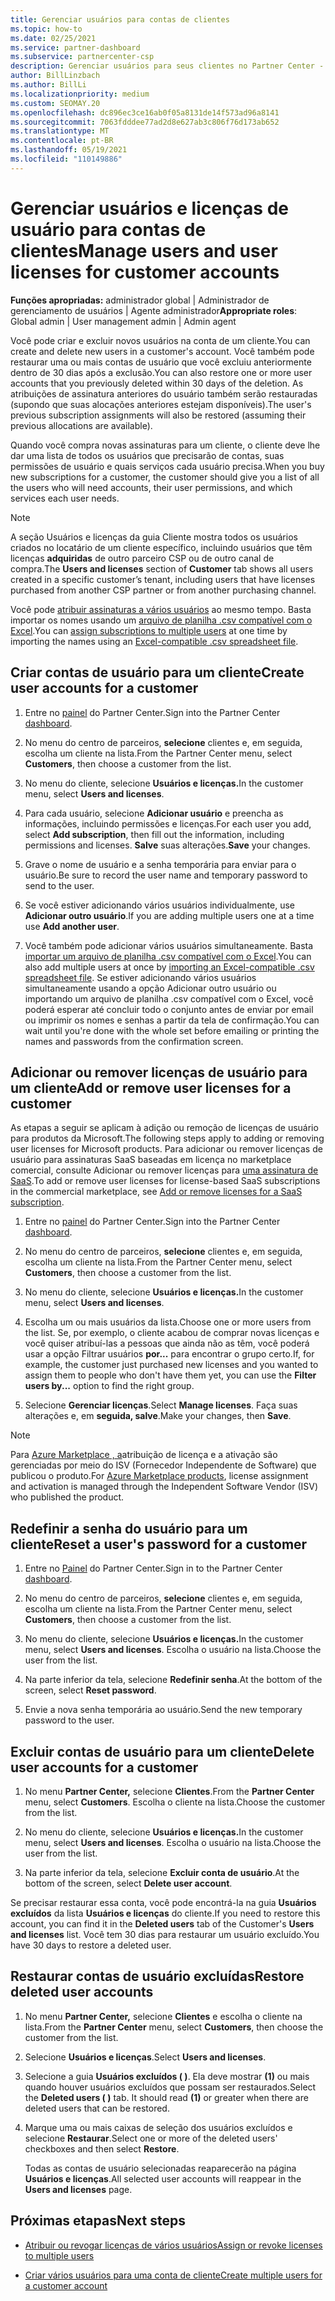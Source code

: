 ```yaml
---
title: Gerenciar usuários para contas de clientes
ms.topic: how-to
ms.date: 02/25/2021
ms.service: partner-dashboard
ms.subservice: partnercenter-csp
description: Gerenciar usuários para seus clientes no Partner Center - criar contas de usuário, adicionar ou remover licenças de usuário, redefinir senhas e excluir ou restaurar contas de usuário.
author: BillLinzbach
ms.author: BillLi
ms.localizationpriority: medium
ms.custom: SEOMAY.20
ms.openlocfilehash: dc896ec3ce16ab0f05a8131de14f573ad96a8141
ms.sourcegitcommit: 7063fdddee77ad2d8e627ab3c806f76d173ab652
ms.translationtype: MT
ms.contentlocale: pt-BR
ms.lasthandoff: 05/19/2021
ms.locfileid: "110149886"
---
```

# <a name="manage-users-and-user-licenses-for-customer-accounts"></a><span data-ttu-id="9da83-103">Gerenciar usuários e licenças de usuário para contas de clientes</span><span class="sxs-lookup"><span data-stu-id="9da83-103">Manage users and user licenses for customer accounts</span></span> 

<span data-ttu-id="9da83-104">**Funções apropriadas:** administrador global | Administrador de gerenciamento de usuários | Agente administrador</span><span class="sxs-lookup"><span data-stu-id="9da83-104">**Appropriate roles**: Global admin | User management admin | Admin agent</span></span>


<span data-ttu-id="9da83-105">Você pode criar e excluir novos usuários na conta de um cliente.</span><span class="sxs-lookup"><span data-stu-id="9da83-105">You can create and delete new users in a customer's account.</span></span> <span data-ttu-id="9da83-106">Você também pode restaurar uma ou mais contas de usuário que você excluiu anteriormente dentro de 30 dias após a exclusão.</span><span class="sxs-lookup"><span data-stu-id="9da83-106">You can also restore one or more user accounts that you previously deleted within 30 days of the deletion.</span></span> <span data-ttu-id="9da83-107">As atribuições de assinatura anteriores do usuário também serão restauradas (supondo que suas alocações anteriores estejam disponíveis).</span><span class="sxs-lookup"><span data-stu-id="9da83-107">The user's previous subscription assignments will also be restored (assuming their previous allocations are available).</span></span>

<span data-ttu-id="9da83-108">Quando você compra novas assinaturas para um cliente, o cliente deve lhe dar uma lista de todos os usuários que precisarão de contas, suas permissões de usuário e quais serviços cada usuário precisa.</span><span class="sxs-lookup"><span data-stu-id="9da83-108">When you buy new subscriptions for a customer, the customer should give you a list of all the users who will need accounts, their user permissions, and which services each user needs.</span></span>  

>[!NOTE]
><span data-ttu-id="9da83-109">A seção Usuários e  licenças da guia Cliente mostra todos os usuários criados no locatário de um cliente específico, incluindo usuários que têm licenças **adquiridas** de outro parceiro CSP ou de outro canal de compra.</span><span class="sxs-lookup"><span data-stu-id="9da83-109">The **Users and licenses** section of **Customer** tab shows all users created in a specific customer’s tenant, including users that have licenses purchased from another CSP partner or from another purchasing channel.</span></span>

<span data-ttu-id="9da83-110">Você pode [atribuir assinaturas a vários usuários](bulk-license-provisioning-for-multiple-users.md) ao mesmo tempo. Basta importar os nomes usando um [arquivo de planilha .csv compatível com o Excel](adding-multiple-users-to-a-customer-account.md).</span><span class="sxs-lookup"><span data-stu-id="9da83-110">You can [assign subscriptions to multiple users](bulk-license-provisioning-for-multiple-users.md) at one time by importing the names using an [Excel-compatible .csv spreadsheet file](adding-multiple-users-to-a-customer-account.md).</span></span>

<a href="" id="createuseraccounts"></a>

## <a name="create-user-accounts-for-a-customer"></a><span data-ttu-id="9da83-111">Criar contas de usuário para um cliente</span><span class="sxs-lookup"><span data-stu-id="9da83-111">Create user accounts for a customer</span></span>

1. <span data-ttu-id="9da83-112">Entre no [painel](https://partner.microsoft.com/dashboard) do Partner Center.</span><span class="sxs-lookup"><span data-stu-id="9da83-112">Sign into the Partner Center [dashboard](https://partner.microsoft.com/dashboard).</span></span>

2. <span data-ttu-id="9da83-113">No menu do centro de parceiros, **selecione** clientes e, em seguida, escolha um cliente na lista.</span><span class="sxs-lookup"><span data-stu-id="9da83-113">From the Partner Center menu, select **Customers**, then choose a customer from the list.</span></span>

3. <span data-ttu-id="9da83-114">No menu do cliente, selecione **Usuários e licenças.**</span><span class="sxs-lookup"><span data-stu-id="9da83-114">In the customer menu, select **Users and licenses**.</span></span>

4. <span data-ttu-id="9da83-115">Para cada usuário, selecione **Adicionar usuário** e preencha as informações, incluindo permissões e licenças.</span><span class="sxs-lookup"><span data-stu-id="9da83-115">For each user you add, select **Add subscription**, then fill out the information, including permissions and licenses.</span></span> <span data-ttu-id="9da83-116">**Salve** suas alterações.</span><span class="sxs-lookup"><span data-stu-id="9da83-116">**Save** your changes.</span></span>

5. <span data-ttu-id="9da83-117">Grave o nome de usuário e a senha temporária para enviar para o usuário.</span><span class="sxs-lookup"><span data-stu-id="9da83-117">Be sure to record the user name and temporary password to send to the user.</span></span>

6. <span data-ttu-id="9da83-118">Se você estiver adicionando vários usuários individualmente, use **Adicionar outro usuário**.</span><span class="sxs-lookup"><span data-stu-id="9da83-118">If you are adding multiple users one at a time use **Add another user**.</span></span>

7. <span data-ttu-id="9da83-119">Você também pode adicionar vários usuários simultaneamente. Basta [importar um arquivo de planilha .csv compatível com o Excel](adding-multiple-users-to-a-customer-account.md).</span><span class="sxs-lookup"><span data-stu-id="9da83-119">You can also add multiple users at once by [importing an Excel-compatible .csv spreadsheet file](adding-multiple-users-to-a-customer-account.md).</span></span> <span data-ttu-id="9da83-120">Se estiver adicionando vários usuários simultaneamente usando a opção Adicionar outro usuário ou importando um arquivo de planilha .csv compatível com o Excel, você poderá esperar até concluir todo o conjunto antes de enviar por email ou imprimir os nomes e senhas a partir da tela de confirmação.</span><span class="sxs-lookup"><span data-stu-id="9da83-120">You can wait until you're done with the whole set before emailing or printing the names and passwords from the confirmation screen.</span></span>

<a href="" id="userlicensing"></a>

## <a name="add-or-remove-user-licenses-for-a-customer"></a><span data-ttu-id="9da83-121">Adicionar ou remover licenças de usuário para um cliente</span><span class="sxs-lookup"><span data-stu-id="9da83-121">Add or remove user licenses for a customer</span></span>

<span data-ttu-id="9da83-122">As etapas a seguir se aplicam à adição ou remoção de licenças de usuário para produtos da Microsoft.</span><span class="sxs-lookup"><span data-stu-id="9da83-122">The following steps apply to adding or removing user licenses for Microsoft products.</span></span> <span data-ttu-id="9da83-123">Para adicionar ou remover licenças de usuário para assinaturas SaaS baseadas em licença no marketplace comercial, consulte Adicionar ou remover licenças para [uma assinatura de SaaS](csp-commercial-marketplace-manage.md#add-or-remove-licenses-for-a-saas-subscription).</span><span class="sxs-lookup"><span data-stu-id="9da83-123">To add or remove user licenses for license-based SaaS subscriptions in the commercial marketplace, see [Add or remove licenses for a SaaS subscription](csp-commercial-marketplace-manage.md#add-or-remove-licenses-for-a-saas-subscription).</span></span>

1. <span data-ttu-id="9da83-124">Entre no [painel](https://partner.microsoft.com/dashboard) do Partner Center.</span><span class="sxs-lookup"><span data-stu-id="9da83-124">Sign into the Partner Center [dashboard](https://partner.microsoft.com/dashboard).</span></span>

2. <span data-ttu-id="9da83-125">No menu do centro de parceiros, **selecione** clientes e, em seguida, escolha um cliente na lista.</span><span class="sxs-lookup"><span data-stu-id="9da83-125">From the Partner Center menu, select **Customers**, then choose a customer from the list.</span></span>

3. <span data-ttu-id="9da83-126">No menu do cliente, selecione **Usuários e licenças.**</span><span class="sxs-lookup"><span data-stu-id="9da83-126">In the customer menu, select **Users and licenses**.</span></span>

4. <span data-ttu-id="9da83-127">Escolha um ou mais usuários da lista.</span><span class="sxs-lookup"><span data-stu-id="9da83-127">Choose one or more users from the list.</span></span> <span data-ttu-id="9da83-128">Se, por exemplo, o cliente acabou de comprar novas licenças e você quiser atribuí-las a pessoas que ainda não as têm, você poderá usar a opção Filtrar usuários **por...** para encontrar o grupo certo.</span><span class="sxs-lookup"><span data-stu-id="9da83-128">If, for example, the customer just purchased new licenses and you wanted to assign them to people who don't have them yet, you can use the **Filter users by...** option to find the right group.</span></span>

5. <span data-ttu-id="9da83-129">Selecione **Gerenciar licenças**.</span><span class="sxs-lookup"><span data-stu-id="9da83-129">Select **Manage licenses**.</span></span> <span data-ttu-id="9da83-130">Faça suas alterações e, em **seguida, salve**.</span><span class="sxs-lookup"><span data-stu-id="9da83-130">Make your changes, then **Save**.</span></span>

> [!NOTE]
> <span data-ttu-id="9da83-131">Para [Azure Marketplace , a](csp-commercial-marketplace-manage.md#assign-licenses-and-activate-a-subscription-on-behalf-of-a-customer)atribuição de licença e a ativação são gerenciadas por meio do ISV (Fornecedor Independente de Software) que publicou o produto.</span><span class="sxs-lookup"><span data-stu-id="9da83-131">For [Azure Marketplace products](csp-commercial-marketplace-manage.md#assign-licenses-and-activate-a-subscription-on-behalf-of-a-customer), license assignment and activation is managed through the Independent Software Vendor (ISV) who published the product.</span></span>

<a href="" id="resetpassword"></a>

## <a name="reset-a-users-password-for-a-customer"></a><span data-ttu-id="9da83-132">Redefinir a senha do usuário para um cliente</span><span class="sxs-lookup"><span data-stu-id="9da83-132">Reset a user's password for a customer</span></span>

1. <span data-ttu-id="9da83-133">Entre no [Painel](https://partner.microsoft.com/dashboard) do Partner Center.</span><span class="sxs-lookup"><span data-stu-id="9da83-133">Sign in to the Partner Center [dashboard](https://partner.microsoft.com/dashboard).</span></span>

2. <span data-ttu-id="9da83-134">No menu do centro de parceiros, **selecione** clientes e, em seguida, escolha um cliente na lista.</span><span class="sxs-lookup"><span data-stu-id="9da83-134">From the Partner Center menu, select **Customers**, then choose a customer from the list.</span></span>

3. <span data-ttu-id="9da83-135">No menu do cliente, selecione **Usuários e licenças.**</span><span class="sxs-lookup"><span data-stu-id="9da83-135">In the customer menu, select **Users and licenses**.</span></span> <span data-ttu-id="9da83-136">Escolha o usuário na lista.</span><span class="sxs-lookup"><span data-stu-id="9da83-136">Choose the user from the list.</span></span>

4. <span data-ttu-id="9da83-137">Na parte inferior da tela, selecione **Redefinir senha**.</span><span class="sxs-lookup"><span data-stu-id="9da83-137">At the bottom of the screen, select **Reset password**.</span></span> 

5. <span data-ttu-id="9da83-138">Envie a nova senha temporária ao usuário.</span><span class="sxs-lookup"><span data-stu-id="9da83-138">Send the new temporary password to the user.</span></span>

<a href="" id="deleteuseraccounts"></a>

## <a name="delete-user-accounts-for-a-customer"></a><span data-ttu-id="9da83-139">Excluir contas de usuário para um cliente</span><span class="sxs-lookup"><span data-stu-id="9da83-139">Delete user accounts for a customer</span></span>

1. <span data-ttu-id="9da83-140">No menu **Partner Center,** selecione **Clientes**.</span><span class="sxs-lookup"><span data-stu-id="9da83-140">From the **Partner Center** menu, select **Customers**.</span></span> <span data-ttu-id="9da83-141">Escolha o cliente na lista.</span><span class="sxs-lookup"><span data-stu-id="9da83-141">Choose the customer from the list.</span></span>

2. <span data-ttu-id="9da83-142">No menu do cliente, selecione **Usuários e licenças.**</span><span class="sxs-lookup"><span data-stu-id="9da83-142">In the customer menu, select **Users and licenses**.</span></span> <span data-ttu-id="9da83-143">Escolha o usuário na lista.</span><span class="sxs-lookup"><span data-stu-id="9da83-143">Choose the user from the list.</span></span>

3. <span data-ttu-id="9da83-144">Na parte inferior da tela, selecione **Excluir conta de usuário**.</span><span class="sxs-lookup"><span data-stu-id="9da83-144">At the bottom of the screen, select **Delete user account**.</span></span>

<span data-ttu-id="9da83-145">Se precisar restaurar essa conta, você pode encontrá-la na guia **Usuários excluídos** da lista **Usuários e licenças** do cliente.</span><span class="sxs-lookup"><span data-stu-id="9da83-145">If you need to restore this account, you can find it in the **Deleted users** tab of the Customer's **Users and licenses** list.</span></span> <span data-ttu-id="9da83-146">Você tem 30 dias para restaurar um usuário excluído.</span><span class="sxs-lookup"><span data-stu-id="9da83-146">You have 30 days to restore a deleted user.</span></span>

<a href="" id="restoreuseraccounts"></a>

## <a name="restore-deleted-user-accounts"></a><span data-ttu-id="9da83-147">Restaurar contas de usuário excluídas</span><span class="sxs-lookup"><span data-stu-id="9da83-147">Restore deleted user accounts</span></span>

1. <span data-ttu-id="9da83-148">No menu **Partner Center,** selecione **Clientes** e escolha o cliente na lista.</span><span class="sxs-lookup"><span data-stu-id="9da83-148">From the **Partner Center** menu, select **Customers**, then choose the customer from the list.</span></span>

2. <span data-ttu-id="9da83-149">Selecione **Usuários e licenças**.</span><span class="sxs-lookup"><span data-stu-id="9da83-149">Select **Users and licenses**.</span></span>

3. <span data-ttu-id="9da83-150">Selecione a guia **Usuários excluídos ( )**. Ela deve mostrar **(1)** ou mais quando houver usuários excluídos que possam ser restaurados.</span><span class="sxs-lookup"><span data-stu-id="9da83-150">Select the **Deleted users ( )** tab. It should read **(1)** or greater when there are deleted users that can be restored.</span></span>

4. <span data-ttu-id="9da83-151">Marque uma ou mais caixas de seleção dos usuários excluídos e selecione **Restaurar**.</span><span class="sxs-lookup"><span data-stu-id="9da83-151">Select one or more of the deleted users' checkboxes and then select **Restore**.</span></span>

    <span data-ttu-id="9da83-152">Todas as contas de usuário selecionadas reaparecerão na página **Usuários e licenças**.</span><span class="sxs-lookup"><span data-stu-id="9da83-152">All selected user accounts will reappear in the **Users and licenses** page.</span></span>

## <a name="next-steps"></a><span data-ttu-id="9da83-153">Próximas etapas</span><span class="sxs-lookup"><span data-stu-id="9da83-153">Next steps</span></span>

- [<span data-ttu-id="9da83-154">Atribuir ou revogar licenças de vários usuários</span><span class="sxs-lookup"><span data-stu-id="9da83-154">Assign or revoke licenses to multiple users</span></span>](bulk-license-provisioning-for-multiple-users.md)

- [<span data-ttu-id="9da83-155">Criar vários usuários para uma conta de cliente</span><span class="sxs-lookup"><span data-stu-id="9da83-155">Create multiple users for a customer account</span></span>](adding-multiple-users-to-a-customer-account.md)